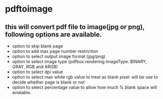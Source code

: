 # pdftoimage

## this will convert pdf file to image(jpg or png), following options are available.
- option to skip blank page
- option to add max page number restriction
- option to select output image format (jpg/png)
- option to select image type (pdfbox.rendering.ImageType: BINARY, GRAY, RGB and ARGB)
- option to select dpi value
- option to select max white rgb value to treat as blank pixel: will be use to decide whether page is blank or not
- option to select percentage value to allow how much % blank space will avialable.

